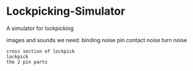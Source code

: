 # Lockpicking-Simulator
A simulator for lockpicking


images and sounds we need:
	binding noise
	pin contact noise
	turn noise

	cross section of lockpick
	lockpick
	the 2 pin parts



